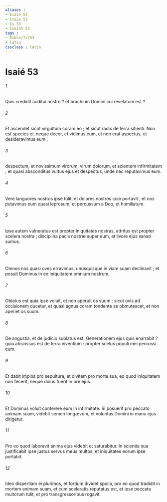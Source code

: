 ```yaml
---
aliases : 
- Isaié 53
- Isaïe 53
- Is 53
- Isaiah 53
tags : 
- Bible/Is/53
- latin
cssclass : latin
---
```


# Isaié 53

###### 1
Quis credidit auditui nostro ? et brachium Domini cui revelatum est ?
###### 2
Et ascendet sicut virgultum coram eo ; et sicut radix de terra sitienti. Non est species ei, neque decor, et vidimus eum, et non erat aspectus, et desideravimus eum ;
###### 3
despectum, et novissimum virorum, virum dolorum, et scientem infirmitatem ; et quasi absconditus vultus ejus et despectus, unde nec reputavimus eum.
###### 4
Vere languores nostros ipse tulit, et dolores nostros ipse portavit ; et nos putavimus eum quasi leprosum, et percussum a Deo, et humiliatum.
###### 5
Ipse autem vulneratus est propter iniquitates nostras, attritus est propter scelera nostra ; disciplina pacis nostræ super eum, et livore ejus sanati sumus.
###### 6
Omnes nos quasi oves erravimus, unusquisque in viam suam declinavit ; et posuit Dominus in eo iniquitatem omnium nostrum.
###### 7
Oblatus est quia ipse voluit, et non aperuit os suum ; sicut ovis ad occisionem ducetur, et quasi agnus coram tondente se obmutescet, et non aperiet os suum.
###### 8
De angustia, et de judicio sublatus est. Generationem ejus quis enarrabit ? quia abscissus est de terra viventium : propter scelus populi mei percussi eum.
###### 9
Et dabit impios pro sepultura, et divitem pro morte sua, eo quod iniquitatem non fecerit, neque dolus fuerit in ore ejus.
###### 10
Et Dominus voluit conterere eum in infirmitate. Si posuerit pro peccato animam suam, videbit semen longævum, et voluntas Domini in manu ejus dirigetur.
###### 11
Pro eo quod laboravit anima ejus videbit et saturabitur. In scientia sua justificabit ipse justus servus meus multos, et iniquitates eorum ipse portabit.
###### 12
Ideo dispertiam ei plurimos, et fortium dividet spolia, pro eo quod tradidit in mortem animam suam, et cum sceleratis reputatus est, et ipse peccata multorum tulit, et pro transgressoribus rogavit.
